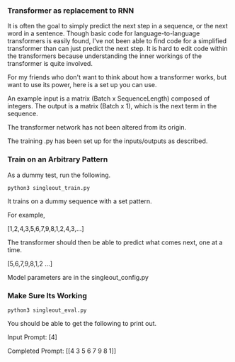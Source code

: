 ### Transformer as replacement to RNN
It is often the goal to simply predict the next step in a sequence, or the next word in a sentence. Though basic code for language-to-language transformers is easily found, I've not been able to find code for a simplified transformer than can just predict the next step. It is hard to edit code within the transformers because understanding the inner workings of the transformer is quite involved.

For my friends who don't want to think about how a transformer works, but want to use its power, here is a set up you can use.

An example input is a matrix (Batch x SequenceLength) composed of integers. The output is a matrix (Batch x 1), which is the next term in the sequence.

The transformer network has not been altered from its origin.

The training .py has been set up for the inputs/outputs as described. 

### Train on an Arbitrary Pattern

As a dummy test, run the following.
```
python3 singleout_train.py
```
It trains on a dummy sequence with a set pattern.

For example,

[1,2,4,3,5,6,7,9,8,1,2,4,3,...]

The transformer should then be able to predict what comes next, one at a time.

[5,6,7,9,8,1,2 ...]


Model parameters are in the singleout_config.py

### Make Sure Its Working
```
python3 singleout_eval.py
```
You should be able to get the following to print out.

Input Prompt: [4]

Completed Prompt: [[4 3 5 6 7 9 8 1]]


